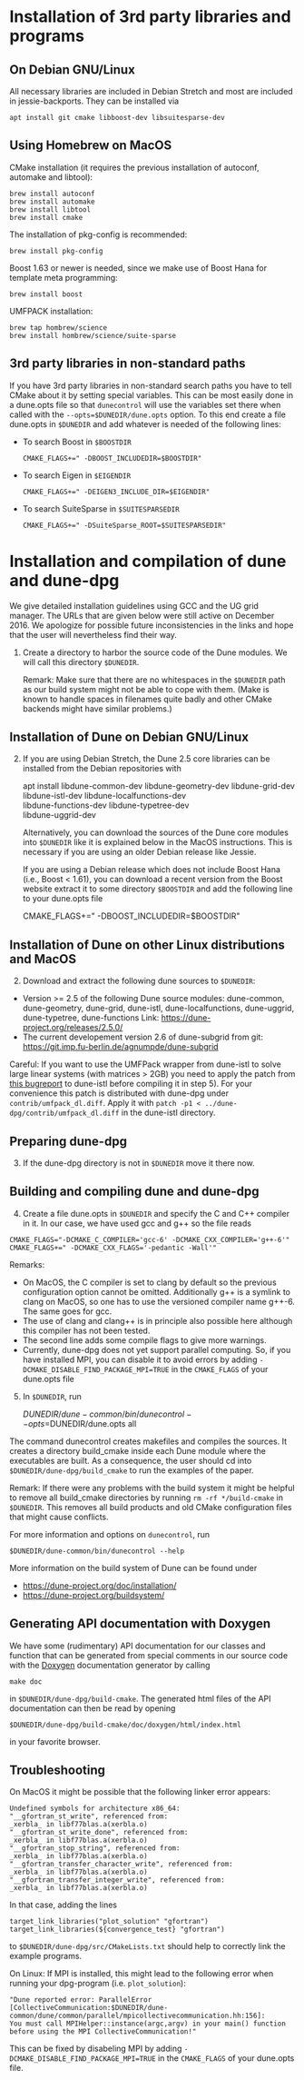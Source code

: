 Installation of 3rd party libraries and programs
================================================

On Debian GNU/Linux
-------------------

All necessary libraries are included in Debian Stretch and most are included
in jessie-backports. They can be installed via

    apt install git cmake libboost-dev libsuitesparse-dev

Using Homebrew on MacOS
-----------------------

CMake installation (it requires the previous installation of autoconf,
                    automake and libtool):

    brew install autoconf
    brew install automake
    brew install libtool
    brew install cmake

The installation of pkg-config is recommended:

    brew install pkg-config

Boost 1.63 or newer is needed, since we make use of Boost Hana for
template meta programming:

    brew install boost

UMFPACK installation:

    brew tap hombrew/science
    brew install hombrew/science/suite-sparse

3rd party libraries in non-standard paths
-----------------------------------------

If you have 3rd party libraries in non-standard search paths you have
to tell CMake about it by setting special variables. This can be most
easily done in a dune.opts file so that `dunecontrol` will use the
variables set there when called with the `--opts=$DUNEDIR/dune.opts`
option. To this end create a file dune.opts in `$DUNEDIR` and add
whatever is needed of the following lines:

* To search Boost in `$BOOSTDIR`
  ```
  CMAKE_FLAGS+=" -DBOOST_INCLUDEDIR=$BOOSTDIR"
  ```
* To search Eigen in `$EIGENDIR`
  ```
  CMAKE_FLAGS+=" -DEIGEN3_INCLUDE_DIR=$EIGENDIR"
  ```
* To search SuiteSparse in `$SUITESPARSEDIR`
  ```
  CMAKE_FLAGS+=" -DSuiteSparse_ROOT=$SUITESPARSEDIR"
  ```

Installation and compilation of dune and dune-dpg
=================================================

We give detailed installation guidelines using GCC and the UG grid manager.
The URLs that are given below were still active on December 2016. We apologize
for possible future inconsistencies in the links and hope that the user
will nevertheless find their way.

1) Create a directory to harbor the source code of the Dune modules.
   We will call this directory `$DUNEDIR`.

   Remark: Make sure that there are no whitespaces in the `$DUNEDIR` path
           as our build system might not be able to cope with them.
           (Make is known to handle spaces in filenames quite badly and
            other CMake backends might have similar problems.)

Installation of Dune on Debian GNU/Linux
----------------------------------------

2) If you are using Debian Stretch, the Dune 2.5 core libraries can be
   installed from the Debian repositories with

    apt install libdune-common-dev libdune-geometry-dev libdune-grid-dev \
                libdune-istl-dev libdune-localfunctions-dev \
                libdune-functions-dev libdune-typetree-dev \
                libdune-uggrid-dev

   Alternatively, you can download the sources of the Dune core modules
   into `$DUNEDIR` like it is explained below in the MacOS instructions.
   This is necessary if you are using an older Debian release like Jessie.

   If you are using a Debian release which does not include Boost Hana
   (i.e., Boost < 1.61), you can download a recent version from the Boost
   website extract it to some directory `$BOOSTDIR` and add the following
   line to your dune.opts file

    CMAKE_FLAGS+=" -DBOOST_INCLUDEDIR=$BOOSTDIR"

Installation of Dune on other Linux distributions and MacOS
-----------------------------------------------------------

2) Download and extract the following dune sources to `$DUNEDIR`:

  - Version >= 2.5 of the following Dune source modules:
    dune-common, dune-geometry, dune-grid, dune-istl,
    dune-localfunctions, dune-uggrid, dune-typetree, dune-functions
    Link: https://dune-project.org/releases/2.5.0/
  - The current developement version 2.6 of dune-subgrid from git:
    https://git.imp.fu-berlin.de/agnumpde/dune-subgrid

Careful: If you want to use the UMFPack wrapper from dune-istl
         to solve large linear systems (with matrices > 2GB) you
         need to apply the patch from
         [this bugreport](https://gitlab.dune-project.org/core/dune-istl/issues/33)
         to dune-istl before compiling it in step 5).
         For your convenience this patch is distributed with dune-dpg
         under `contrib/umfpack_dl.diff`.
         Apply it with `patch -p1 < ../dune-dpg/contrib/umfpack_dl.diff`
         in the dune-istl directory.

Preparing dune-dpg
------------------

3) If the dune-dpg directory is not in `$DUNEDIR` move it there now.

Building and compiling dune and dune-dpg
----------------------------------------

4) Create a file dune.opts in `$DUNEDIR` and specify
the C and C++ compiler in it. In our case, we have used gcc and g++ so
the file reads
```
CMAKE_FLAGS="-DCMAKE_C_COMPILER='gcc-6' -DCMAKE_CXX_COMPILER='g++-6'"
CMAKE_FLAGS+=" -DCMAKE_CXX_FLAGS='-pedantic -Wall'"
```

Remarks:
 - On MacOS, the C compiler is set to clang by default so the previous
   configuration option cannot be omitted.
   Additionally g++ is a symlink to clang on MacOS, so one has to use
   the versioned compiler name g++-6. The same goes for gcc.
 - The use of clang and clang++ is in principle also possible here although
   this compiler has not been tested.
 - The second line adds some compile flags to give more warnings.
 - Currently, dune-dpg does not yet support parallel computing.
   So, if you have installed MPI, you can disable it to avoid errors by adding
   `-DCMAKE_DISABLE_FIND_PACKAGE_MPI=TRUE`
   in the `CMAKE_FLAGS` of your dune.opts file

5) In `$DUNEDIR`, run

     $DUNEDIR/dune-common/bin/dunecontrol --opts=$DUNEDIR/dune.opts all

The command dunecontrol creates makefiles and compiles the sources. It
creates a directory build_cmake inside each Dune module where the
executables are built. As a consequence, the user should cd into
`$DUNEDIR/dune-dpg/build_cmake` to run the examples of the paper.

Remark: If there were any problems with the build system it might be
        helpful to remove all build_cmake directories by running
        `rm -rf */build-cmake`
        in `$DUNEDIR`. This removes all build products and old CMake
        configuration files that might cause conflicts.

For more information and options on `dunecontrol`, run

    $DUNEDIR/dune-common/bin/dunecontrol --help

More information on the build system of Dune can be found under
  - https://dune-project.org/doc/installation/
  - https://dune-project.org/buildsystem/

Generating API documentation with Doxygen
-----------------------------------------

We have some (rudimentary) API documentation for our classes and function
that can be generated from special comments in our source code with the
[Doxygen](http://doxygen.org) documentation generator by calling

    make doc

in `$DUNEDIR/dune-dpg/build-cmake`. The generated html files of the
API documentation can then be read by opening

    $DUNEDIR/dune-dpg/build-cmake/doc/doxygen/html/index.html

in your favorite browser.


Troubleshooting
---------------

On MacOS it might be possible that the following linker error appears:
```
Undefined symbols for architecture x86_64:
"__gfortran_st_write", referenced from:
_xerbla_ in libf77blas.a(xerbla.o)
"__gfortran_st_write_done", referenced from:
_xerbla_ in libf77blas.a(xerbla.o)
"__gfortran_stop_string", referenced from:
_xerbla_ in libf77blas.a(xerbla.o)
"__gfortran_transfer_character_write", referenced from:
_xerbla_ in libf77blas.a(xerbla.o)
"__gfortran_transfer_integer_write", referenced from:
_xerbla_ in libf77blas.a(xerbla.o)
```
In that case, adding the lines
```
target_link_libraries("plot_solution" "gfortran")
target_link_libraries(${convergence_test} "gfortran")
```
to `$DUNEDIR/dune-dpg/src/CMakeLists.txt` should help to correctly
link the example programs.


On Linux:
If MPI is installed, this might lead to the following error when running
your dpg-program (i.e. `plot_solution`):
```
"Dune reported error: ParallelError
[CollectiveCommunication:$DUNEDIR/dune-common/dune/common/parallel/mpicollectivecommunication.hh:156]:
You must call MPIHelper::instance(argc,argv) in your main() function
before using the MPI CollectiveCommunication!"
```
This can be fixed by disabeling MPI by adding
`-DCMAKE_DISABLE_FIND_PACKAGE_MPI=TRUE` in the `CMAKE_FLAGS` of your
dune.opts file.
